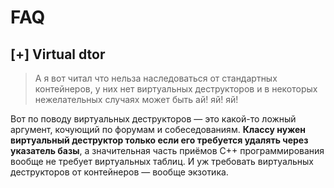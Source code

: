 # FAQ

## [+] Virtual dtor

> А я вот читал что нельза наследоваться от стандартных контейнеров, у них нет виртуальных
> деструкторов и в некоторых нежелательных случаях может быть ай! яй! яй!

Вот по поводу виртуальных деструкторов — это какой-то ложный аргумент, кочующий по форумам и собеседованиям.
**Классу нужен виртуальный деструктор только если его требуется удалять через указатель базы**,
а значительная часть приёмов C++ программирования вообще не требует виртуальных таблиц.
И уж требовать виртуальных деструкторов от контейнеров — вообще экзотика.
